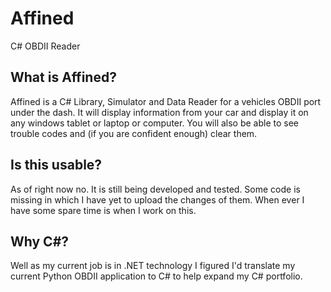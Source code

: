 # Affined
C# OBDII Reader

## What is Affined?
Affined is a C# Library, Simulator and Data Reader for a vehicles OBDII port under the dash. It will display information from your car and display it on any windows tablet or laptop or computer. You will also be able to see trouble codes and (if you are confident enough) clear them.

## Is this usable?
As of right now no. It is still being developed and tested. Some code is missing in which I have yet to upload the changes of them. When ever I have some spare time is when I work on this.

## Why C#?
Well as my current job is in .NET technology I figured I'd translate my current Python OBDII application to C# to help expand my C# portfolio.
